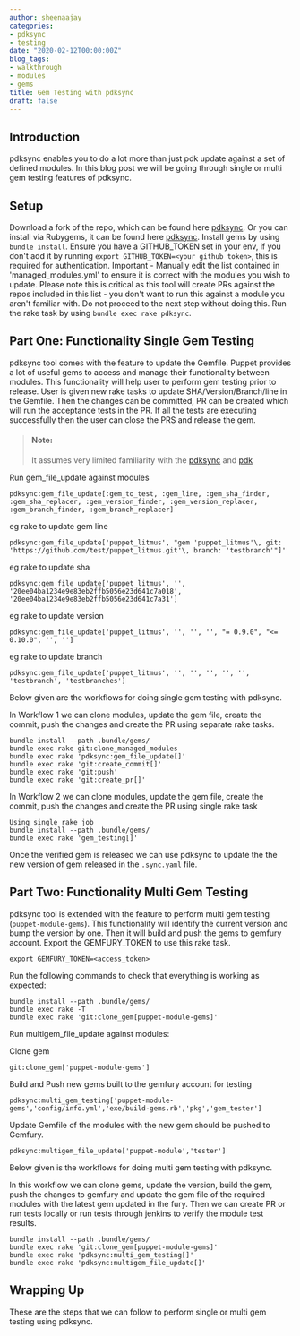 ```yaml
---
author: sheenaajay
categories:
- pdksync
- testing
date: "2020-02-12T00:00:00Z"
blog_tags:
- walkthrough
- modules
- gems
title: Gem Testing with pdksync
draft: false
---
```


## Introduction

pdksync enables you to do a lot more than just pdk update against a set of defined modules. In this blog post we will be going through single or multi gem testing features of pdksync.

## Setup

Download a fork of the repo, which can be found here [pdksync](https://github.com/puppetlabs/pdksync). Or you can install via Rubygems, it can be found here [pdksync](https://rubygems.org/gems/pdksync).
Install gems by using `bundle install`.
Ensure you have a GITHUB_TOKEN set in your env, if you don't add it by running `export GITHUB_TOKEN=<your github token>`, this is required for authentication.
Important - Manually edit the list contained in 'managed_modules.yml' to ensure it is correct with the modules you wish to update. Please note this is critical as this tool will create PRs against the repos included in this list - you don't want to run this against a module you aren't familiar with. Do not proceed to the next step without doing this.
Run the rake task by using `bundle exec rake pdksync`.

## Part One: Functionality Single Gem Testing

pdksync tool comes with the feature to update the Gemfile. Puppet provides a lot of useful gems to access and manage their functionality between modules. This functionality will help user to perform gem testing prior to release. User is given new rake tasks to update SHA/Version/Branch/line in the Gemfile. Then the changes can be committed, PR can be created which will run the acceptance tests in the PR. If all the tests are executing successfully then the user can close the PRS and release the gem.

> #### Note:
>
> It assumes very limited familiarity with the [pdksync](https://github.com/puppetlabs/pdksync) and [pdk](https://puppet.com/blog/keep-your-puppet-modules-up-to-date-pdk/)
>

Run gem_file_update against modules
```shell
pdksync:gem_file_update[:gem_to_test, :gem_line, :gem_sha_finder, :gem_sha_replacer, :gem_version_finder, :gem_version_replacer, :gem_branch_finder, :gem_branch_replacer]
```
eg rake to update gem line
```shell
pdksync:gem_file_update['puppet_litmus', "gem 'puppet_litmus'\, git: 'https://github.com/test/puppet_litmus.git'\, branch: 'testbranch'"]'
```
eg rake to update sha
```shell
pdksync:gem_file_update['puppet_litmus', '', '20ee04ba1234e9e83eb2ffb5056e23d641c7a018', '20ee04ba1234e9e83eb2ffb5056e23d641c7a31']
```
eg rake to update version
```shell
pdksync:gem_file_update['puppet_litmus', '', '', '', "= 0.9.0", "<= 0.10.0", '', '']
```
eg rake to update branch
```shell
pdksync:gem_file_update['puppet_litmus', '', '', '', '', '', 'testbranch', 'testbranches']
```

Below given are the workflows for doing single gem testing with pdksync.

In Workflow 1 we can clone modules, update the gem file, create the commit, push the changes and create the PR using separate rake tasks.
```shell
bundle install --path .bundle/gems/
bundle exec rake git:clone_managed_modules
bundle exec rake 'pdksync:gem_file_update[]'
bundle exec rake 'git:create_commit[]'
bundle exec rake 'git:push'
bundle exec rake 'git:create_pr[]'
```

In Workflow 2 we can clone modules, update the gem file, create the commit, push the changes and create the PR using single rake task
```
Using single rake job
bundle install --path .bundle/gems/
bundle exec rake 'gem_testing[]'
```

Once the verified gem is released we can use pdksync to update the the new version of gem released in the `.sync.yaml` file.

## Part Two: Functionality Multi Gem Testing

pdksync tool is extended with the feature to perform multi gem testing (`puppet-module-gems`). This functionality will identify the current version and bump the version by one. Then it will build and push the gems to gemfury account. Export the GEMFURY_TOKEN to use this rake task.

```shell
export GEMFURY_TOKEN=<access_token>
```

Run the following commands to check that everything is working as expected:

```shell
bundle install --path .bundle/gems/
bundle exec rake -T
bundle exec rake 'git:clone_gem[puppet-module-gems]'
```

Run multigem_file_update against modules:

Clone gem
```shell
git:clone_gem['puppet-module-gems']
```

Build and Push new gems built to the gemfury account for testing
```shell
pdksync:multi_gem_testing['puppet-module-gems','config/info.yml','exe/build-gems.rb','pkg','gem_tester']
```

Update Gemfile of the modules with the new gem should be pushed to Gemfury.
```shell
pdksync:multigem_file_update['puppet-module','tester']
```

Below given is the workflows for doing multi gem testing with pdksync.

In this workflow we can clone gems, update the version, build the gem, push the changes to gemfury and update the gem file of the required modules with the latest gem updated in the fury. Then we can create PR or run tests locally or run tests through jenkins to verify the module test results.

```shell
bundle install --path .bundle/gems/
bundle exec rake 'git:clone_gem[puppet-module-gems]'
bundle exec rake 'pdksync:multi_gem_testing[]'
bundle exec rake 'pdksync:multigem_file_update[]'
```

## Wrapping Up

These are the steps that we can follow to perform single or multi gem testing using pdksync.
